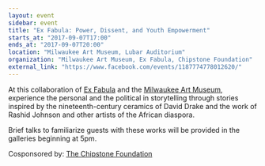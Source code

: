 ```yaml
---
layout: event
sidebar: event
title: "Ex Fabula: Power, Dissent, and Youth Empowerment"
starts_at: "2017-09-07T17:00"
ends_at: "2017-09-07T20:00"
location: "Milwaukee Art Museum, Lubar Auditorium"
organization: "Milwaukee Art Museum, Ex Fabula, Chipstone Foundation"
external_link: "https://www.facebook.com/events/1187774778012620/"
---
```


At this collaboration of [Ex Fabula](https://www.exfabula.org) and the [Milwaukee Art Museum](https://mam.org), experience the personal and the political in storytelling through stories inspired by the nineteenth-century ceramics of David Drake and the work of Rashid Johnson and other artists of the African diaspora. 

Brief talks to familiarize guests with these works will be provided in the galleries beginning at 5pm. 

Cosponsored by: [The Chipstone Foundation](http://www.chipstone.org)

